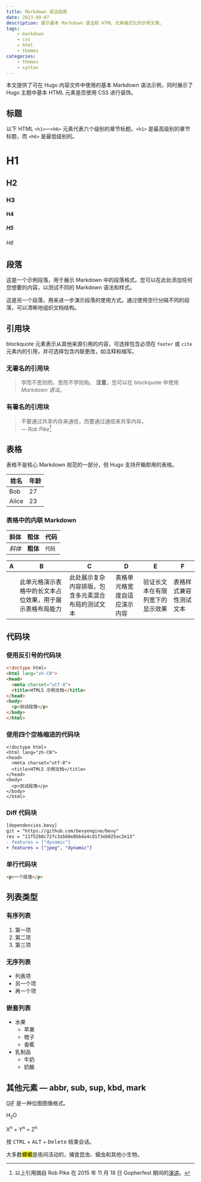 ```yaml
---
title: Markdown 语法指南
date: 2023-09-07
description: 展示基本 Markdown 语法和 HTML 元素格式化的示例文章。
tags: 
    - markdown
    - css
    - html
    - themes
categories:
    - themes
    - syntax
---
```


本文提供了可在 Hugo 内容文件中使用的基本 Markdown 语法示例，同时展示了 Hugo 主题中基本 HTML 元素是否使用 CSS 进行装饰。

<!--more-->

## 标题

以下 HTML `<h1>`—`<h6>` 元素代表六个级别的章节标题。`<h1>` 是最高级别的章节标题，而 `<h6>` 是最低级别的。

# H1
## H2
### H3
#### H4
##### H5
###### H6

## 段落

这是一个示例段落，用于展示 Markdown 中的段落格式。您可以在此处添加任何您想要的内容，以测试不同的 Markdown 语法和样式。

这是另一个段落，用来进一步演示段落的使用方式。通过使用空行分隔不同的段落，可以清晰地组织文档结构。

## 引用块

blockquote 元素表示从其他来源引用的内容，可选择包含必须在 `footer` 或 `cite` 元素内的引用，并可选择包含内联更改，如注释和缩写。

### 无署名的引用块

> 学而不思则罔，思而不学则殆。
**注意**，您可以在 blockquote 中使用 *Markdown 语法*。

### 有署名的引用块

> 不要通过共享内存来通信，而要通过通信来共享内存。<br>
— <cite>Rob Pike[^1]</cite>

[^1]: 以上引用摘自 Rob Pike 在 2015 年 11 月 18 日 Gopherfest 期间的[演讲](https://www.youtube.com/watch?v=PAAkCSZUG1c)。

## 表格

表格不是核心 Markdown 规范的一部分，但 Hugo 支持开箱即用的表格。

   姓名 | 年龄
--------|------
    Bob | 27
  Alice | 23

### 表格中的内联 Markdown

| 斜体   | 粗体     | 代码   |
| --------  | -------- | ------ |
| *斜体* | **粗体** | `代码` |

| A                                                        | B                                                                                                             | C                                                                                                                                    | D                                                 | E                                                          | F                                                                    |
|----------------------------------------------------------|---------------------------------------------------------------------------------------------------------------|--------------------------------------------------------------------------------------------------------------------------------------|---------------------------------------------------|------------------------------------------------------------|----------------------------------------------------------------------|
|  | 此单元格演示表格中的长文本占位效果，用于展示表格布局能力 | 此处展示复杂内容排版，包含多元素混合布局的测试文本 | 表格单元格宽度自适应演示内容 | 验证长文本在有限列宽下的显示效果 | 表格样式兼容性测试文本 |

## 代码块
### 使用反引号的代码块

```html
<!doctype html>
<html lang="zh-CN">
<head>
  <meta charset="utf-8">
  <title>HTML5 示例文档</title>
</head>
<body>
  <p>测试段落</p>
</body>
</html>
```

### 使用四个空格缩进的代码块

    <!doctype html>
    <html lang="zh-CN">
    <head>
      <meta charset="utf-8">
      <title>HTML5 示例文档</title>
    </head>
    <body>
      <p>测试段落</p>
    </body>
    </html>

### Diff 代码块

```diff
[dependencies.bevy]
git = "https://github.com/bevyengine/bevy"
rev = "11f52b8c72fc3a568e8bb4a4cd1f3eb025ac2e13"
- features = ["dynamic"]
+ features = ["jpeg", "dynamic"]
```

### 单行代码块

```html
<p>一个段落</p>
```

## 列表类型

### 有序列表

1. 第一项
2. 第二项
3. 第三项

### 无序列表

* 列表项
* 另一个项
* 再一个项

### 嵌套列表

* 水果
  * 苹果
  * 橙子
  * 香蕉
* 乳制品
  * 牛奶
  * 奶酪

## 其他元素 — abbr, sub, sup, kbd, mark

<abbr title="图形交换格式">GIF</abbr> 是一种位图图像格式。

H<sub>2</sub>O

X<sup>n</sup> + Y<sup>n</sup> = Z<sup>n</sup>

按 <kbd>CTRL</kbd> + <kbd>ALT</kbd> + <kbd>Delete</kbd> 结束会话。

大多数<mark>蝾螈</mark>是夜间活动的，捕食昆虫、蠕虫和其他小生物。
